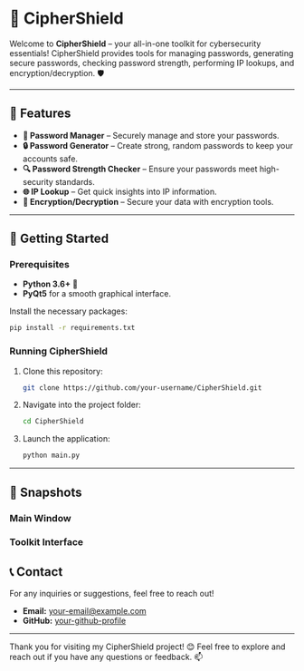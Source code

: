 # 🔐 CipherShield
Welcome to **CipherShield** – your all-in-one toolkit for cybersecurity essentials! CipherShield provides tools for managing passwords, generating secure passwords, checking password strength, performing IP lookups, and encryption/decryption. 🛡️

---

## 📜 Features
- **🔑 Password Manager** – Securely manage and store your passwords.
- **🔒 Password Generator** – Create strong, random passwords to keep your accounts safe.
- **🔍 Password Strength Checker** – Ensure your passwords meet high-security standards.
- **🌐 IP Lookup** – Get quick insights into IP information.
- **🔐 Encryption/Decryption** – Secure your data with encryption tools.

---

## 🚀 Getting Started

### Prerequisites
- **Python 3.6+** 🐍
- **PyQt5** for a smooth graphical interface.

Install the necessary packages:
```bash
pip install -r requirements.txt
```

### Running CipherShield
1. Clone this repository:
   ```bash
   git clone https://github.com/your-username/CipherShield.git
   ```
2. Navigate into the project folder:
   ```bash
   cd CipherShield
   ```
3. Launch the application:
   ```bash
   python main.py
   ```

---
## 📸 Snapshots

### Main Window


### Toolkit Interface



## 📞 Contact
For any inquiries or suggestions, feel free to reach out!

- **Email:** your-email@example.com
- **GitHub:** [your-github-profile](https://github.com/your-username)


---
Thank you for visiting my CipherShield project! 😊 Feel free to explore and reach out if you have any questions or feedback. 📫
